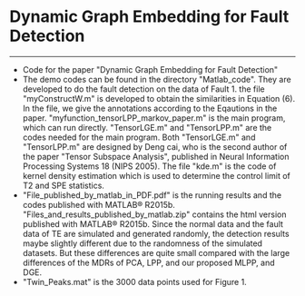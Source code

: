 # Dynamic Graph Embedding for Fault Detection

----------
- Code for the paper "Dynamic Graph Embedding for Fault Detection"
- The demo codes can be found in the directory "Matlab_code". They are developed to do the fault detection on the data of Fault 1. the file "myConstructW.m" is developed to obtain the similarities in Equation (6). In the file, we give the annotations according to the Eqautions in the paper. "myfunction_tensorLPP_markov_paper.m" is the main program, which can run directly. "TensorLGE.m" and "TensorLPP.m" are the codes needed for the main program. Both "TensorLGE.m" and "TensorLPP.m" are designed by Deng cai, who is the second author of the paper "Tensor Subspace Analysis", published in Neural Information Processing Systems 18 (NIPS 2005). The file "kde.m" is the code of kernel density estimation which is used to determine the control limit of T2 and SPE statistics.
- "File_published_by_matlab_in_PDF.pdf" is the running results and the codes published with MATLAB® R2015b. "Files_and_results_published_by_matlab.zip" contains the html version published with MATLAB® R2015b. Since the normal data and the fault data of TE are simulated and generated randomly, the detection results maybe slightly different due to the randomness of the simulated datasets. But these differences are quite small compared with the large differences of the MDRs of PCA, LPP, and our proposed MLPP, and DGE.
- "Twin_Peaks.mat" is the 3000 data points used for Figure 1. 